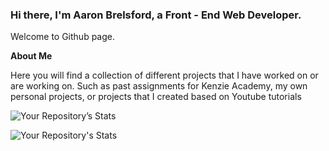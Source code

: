 ### Hi there, I'm Aaron Brelsford, a Front - End Web Developer.

Welcome to Github page.

<b> About Me </b>
<p>Here you will find a collection of different projects that I have worked on or are working on. Such as past assignments for Kenzie Academy, my own personal projects, or projects that I created based on Youtube tutorials</P>

![Your Repository’s Stats](https://github-readme-stats.vercel.app/api?username=aaronbrels&show_icons=true)

![Your Repository's Stats](https://github-readme-stats.vercel.app/api/top-langs/?username=aaronbrels&theme=blue-green)
<!--
**aaronbrels/aaronbrels** is a ✨ _special_ ✨ repository because its `README.md` (this file) appears on your GitHub profile.

Here are some ideas to get you started:

- 🔭 I’m currently working on ...
- 🌱 I’m currently learning ...
- 👯 I’m looking to collaborate on ...
- 🤔 I’m looking for help with ...
- 💬 Ask me about ...
- 📫 How to reach me: ...
- 😄 Pronouns: ...
- ⚡ Fun fact: ...
-->
